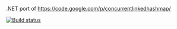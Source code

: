 .NET port of https://code.google.com/p/concurrentlinkedhashmap/

[![Build status](https://ci.appveyor.com/api/projects/status/3t7lxm4wh8uxtt65)](https://ci.appveyor.com/project/eswdd/dotnet-concurrentlinkedhashmap)
